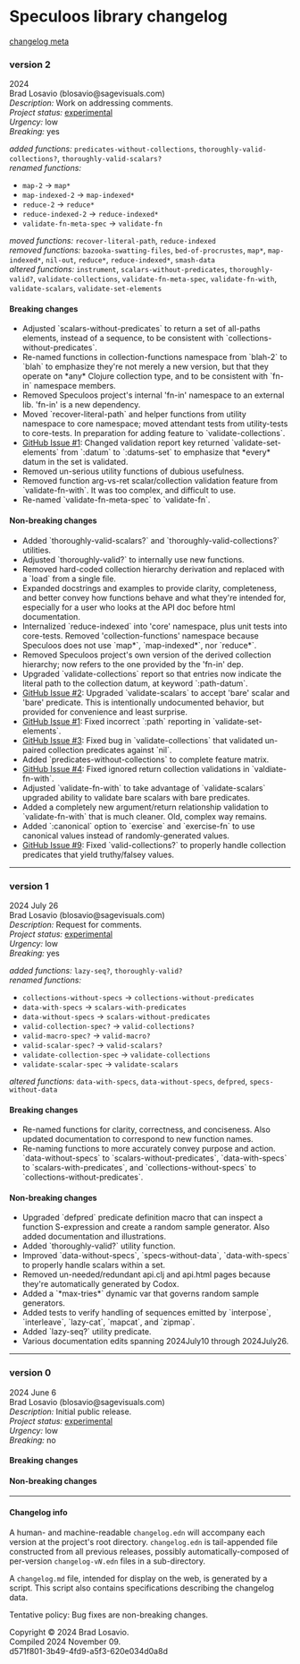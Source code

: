 <body><h1>Speculoos library changelog</h1><a href="#info">changelog meta</a><section><h3>version 2</h3><p>2024  <br />Brad Losavio (blosavio@sagevisuals.com)<br /><em>Description: </em>Work on addressing comments.<br /><em>Project status: </em><a href="https://github.com/metosin/open-source/blob/main/project-status.md">experimental</a><br /><em>Urgency: </em>low<br /><em>Breaking: </em>yes</p><p><div><em>added functions: </em><code>predicates-without-collections</code>, <code>thoroughly-valid-collections?</code>, <code>thoroughly-valid-scalars?</code></div><div><em>renamed functions: </em><ul><li><code>map-2</code> → <code>map*</code></li><li><code>map-indexed-2</code> → <code>map-indexed*</code></li><li><code>reduce-2</code> → <code>reduce*</code></li><li><code>reduce-indexed-2</code> → <code>reduce-indexed*</code></li><li><code>validate-fn-meta-spec</code> → <code>validate-fn</code></li></ul></div><div><em>moved functions: </em><code>recover-literal-path</code>, <code>reduce-indexed</code></div><div><em>removed functions: </em><code>bazooka-swatting-files</code>, <code>bed-of-procrustes</code>, <code>map*</code>, <code>map-indexed*</code>, <code>nil-out</code>, <code>reduce*</code>, <code>reduce-indexed*</code>, <code>smash-data</code></div><div><em>altered functions: </em><code>instrument</code>, <code>scalars-without-predicates</code>, <code>thoroughly-valid?</code>, <code>validate-collections</code>, <code>validate-fn-meta-spec</code>, <code>validate-fn-with</code>, <code>validate-scalars</code>, <code>validate-set-elements</code></div></p><div><h4>Breaking changes</h4><ul><li><div>Adjusted `scalars-without-predicates` to return a set of all-paths elements, instead of a sequence, to be consistent with `collections-without-predicates`.</div></li><li><div>Re-named functions in collection-functions namespace from `blah-2` to `blah` to emphasize they&apos;re not merely a new version, but that they operate on *any* Clojure collection type, and to be consistent with `fn-in` namespace members.</div></li><li><div>Removed Speculoos project&apos;s internal &apos;fn-in&apos; namespace to an external lib. &apos;fn-in&apos; is a new dependency.</div></li><li><div>Moved `recover-literal-path` and helper functions from utility namespace to core namespace; moved attendant tests from utility-tests to core-tests. In preparation for adding feature to `validate-collections`.</div></li><li><div><a href="https://github.com/blosavio/speculoos/issues/1">GitHub Issue #1</a>: Changed validation report key returned `validate-set-elements` from `:datum` to `:datums-set` to emphasize that *every* datum in the set is validated.</div></li><li><div>Removed un-serious utility functions of dubious usefulness.</div></li><li><div>Removed function arg-vs-ret scalar/collection validation feature from `validate-fn-with`. It was too complex, and difficult to use.</div></li><li><div>Re-named `validate-fn-meta-spec` to `validate-fn`.</div></li></ul><h4>Non-breaking changes</h4><ul><li><div>Added `thoroughly-valid-scalars?` and `thoroughly-valid-collections?` utilities.</div></li><li><div>Adjusted `thoroughly-valid?` to internally use new functions.</div></li><li><div>Removed hard-coded collection hierarchy derivation and replaced with a `load` from a single file.</div></li><li><div>Expanded docstrings and examples to provide clarity, completeness, and better convey how functions behave and what they&apos;re intended for, especially for a user who looks at the API doc before html documentation.</div></li><li><div>Internalized `reduce-indexed` into &apos;core&apos; namespace, plus unit tests into core-tests. Removed &apos;collection-functions&apos; namespace because Speculoos does not use `map*`, `map-indexed*`, nor `reduce*`.</div></li><li><div>Removed Speculoos project&apos;s own version of the derived collection hierarchy; now refers to the one provided by the &apos;fn-in&apos; dep.</div></li><li><div>Upgraded `validate-collections` report so that entries now indicate the literal path to the collection datum, at keyword `:path-datum`.</div></li><li><div><a href="https://github.com/blosavio/speculoos/issues/2">GitHub Issue #2</a>: Upgraded `validate-scalars` to accept &apos;bare&apos; scalar and &apos;bare&apos; predicate. This is intentionally undocumented behavior, but provided for convenience and least surprise.</div></li><li><div><a href="https://github.com/blosavio/speculoos/issues/1">GitHub Issue #1</a>: Fixed incorrect `:path` reporting in `validate-set-elements`.</div></li><li><div><a href="https://github.com/blosavio/speculoos/issues/3">GitHub Issue #3</a>: Fixed bug in `validate-collections` that validated un-paired collection predicates against `nil`.</div></li><li><div>Added `predicates-without-collections` to complete feature matrix.</div></li><li><div><a href="https://github.com/blosavio/speculoos/issues/4">GitHub Issue #4</a>: Fixed ignored return collection validations in `valdiate-fn-with`.</div></li><li><div>Adjusted `validate-fn-with` to take advantage of `validate-scalars` upgraded ability to validate bare scalars with bare predicates.</div></li><li><div>Added a completely new argument/return relationship validation to `validate-fn-with` that is much cleaner. Old, complex way remains.</div></li><li><div>Added `:canonical` option to `exercise` and `exercise-fn` to use canonical values instead of randomly-generated values.</div></li><li><div><a href="https://github.com/blosavio/speculoos/issues/9">GitHub Issue #9</a>: Fixed `valid-collections?` to properly handle collection predicates that yield truthy/falsey values.</div></li></ul></div><hr /></section><section><h3>version 1</h3><p>2024 July 26<br />Brad Losavio (blosavio@sagevisuals.com)<br /><em>Description: </em>Request for comments.<br /><em>Project status: </em><a href="https://github.com/metosin/open-source/blob/main/project-status.md">experimental</a><br /><em>Urgency: </em>low<br /><em>Breaking: </em>yes</p><p><div><em>added functions: </em><code>lazy-seq?</code>, <code>thoroughly-valid?</code></div><div><em>renamed functions: </em><ul><li><code>collections-without-specs</code> → <code>collections-without-predicates</code></li><li><code>data-with-specs</code> → <code>scalars-with-predicates</code></li><li><code>data-without-specs</code> → <code>scalars-without-predicates</code></li><li><code>valid-collection-spec?</code> → <code>valid-collections?</code></li><li><code>valid-macro-spec?</code> → <code>valid-macro?</code></li><li><code>valid-scalar-spec?</code> → <code>valid-scalars?</code></li><li><code>validate-collection-spec</code> → <code>validate-collections</code></li><li><code>validate-scalar-spec</code> → <code>validate-scalars</code></li></ul></div><div><em>altered functions: </em><code>data-with-specs</code>, <code>data-without-specs</code>, <code>defpred</code>, <code>specs-without-data</code></div></p><div><h4>Breaking changes</h4><ul><li><div>Re-named functions for clarity, correctness, and conciseness.
Also updated documentation to correspond to new function names.</div></li><li><div>Re-naming functions to more accurately convey purpose and action.
`data-without-specs` to `scalars-without-predicates`, `data-with-specs` to
 `scalars-with-predicates`, and `collections-without-specs` to
 `collections-without-predicates`.</div></li></ul><h4>Non-breaking changes</h4><ul><li><div>Upgraded `defpred` predicate definition macro that can inspect
 a function S-expression and create a random sample generator. Also added
 documentation and illustrations.</div></li><li><div>Added `thoroughly-valid?` utility function.</div></li><li><div>Improved `data-without-specs`, `specs-without-data`,
 `data-with-specs` to properly handle scalars within a set.</div></li><li><div>Removed un-needed/redundant api.clj and api.html pages because
they&apos;re automatically generated by Codox.</div></li><li><div>Added a `*max-tries*` dynamic var that governs random sample
 generators.</div></li><li><div>Added tests to verify handling of sequences emitted by
`interpose`, `interleave`, `lazy-cat`, `mapcat`, and `zipmap`.</div></li><li><div>Added `lazy-seq?` utility predicate.</div></li><li><div>Various documentation edits spanning 2024July10 through 2024July26.</div></li></ul></div><hr /></section><section><h3>version 0</h3><p>2024 June 6<br />Brad Losavio (blosavio@sagevisuals.com)<br /><em>Description: </em>Initial public release.<br /><em>Project status: </em><a href="https://github.com/metosin/open-source/blob/main/project-status.md">experimental</a><br /><em>Urgency: </em>low<br /><em>Breaking: </em>no</p><p></p><div><h4>Breaking changes</h4><ul></ul><h4>Non-breaking changes</h4><ul></ul></div><hr /></section><section><h4>Changelog info</h4><p id="info">A human- and machine-readable <code>changelog.edn</code> will accompany each version at the project&apos;s root directory. <code>changelog.edn</code> is tail-appended file constructed from all previous releases, possibly automatically-composed of per-version <code>changelog-v<em>N</em>.edn</code> files in a sub-directory.</p><p>A <code>changelog.md</code> file, intended for display on the web, is generated by a script. This script also contains specifications describing the changelog data.</p><p>Tentative policy: Bug fixes are non-breaking changes.</p></section><p id="page-footer">Copyright © 2024 Brad Losavio.<br />Compiled 2024 November 09.<span id="uuid"><br />d571f801-3b49-4fd9-a5f3-620e034d0a8d</span></p></body>